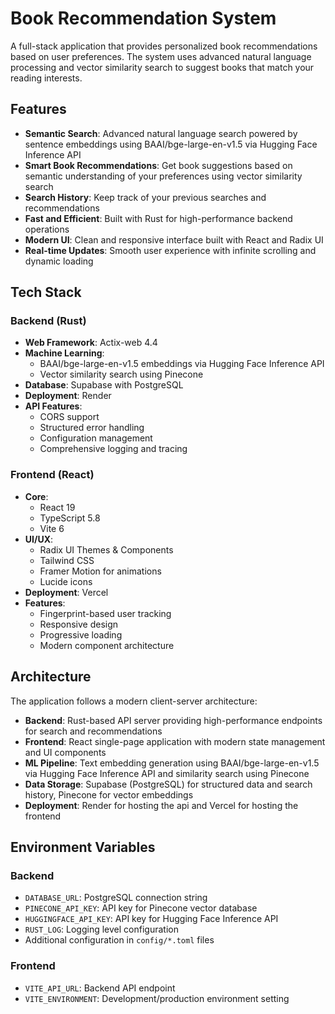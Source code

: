 # Book Recommendation System

A full-stack application that provides personalized book recommendations based on user preferences. The system uses advanced natural language processing and vector similarity search to suggest books that match your reading interests.

## Features

- **Semantic Search**: Advanced natural language search powered by sentence embeddings using BAAI/bge-large-en-v1.5 via Hugging Face Inference API
- **Smart Book Recommendations**: Get book suggestions based on semantic understanding of your preferences using vector similarity search
- **Search History**: Keep track of your previous searches and recommendations
- **Fast and Efficient**: Built with Rust for high-performance backend operations
- **Modern UI**: Clean and responsive interface built with React and Radix UI
- **Real-time Updates**: Smooth user experience with infinite scrolling and dynamic loading

## Tech Stack

### Backend (Rust)
- **Web Framework**: Actix-web 4.4
- **Machine Learning**:
  - BAAI/bge-large-en-v1.5 embeddings via Hugging Face Inference API
  - Vector similarity search using Pinecone
- **Database**: Supabase with PostgreSQL
- **Deployment**: Render
- **API Features**:
  - CORS support
  - Structured error handling
  - Configuration management
  - Comprehensive logging and tracing

### Frontend (React)
- **Core**:
  - React 19
  - TypeScript 5.8
  - Vite 6
- **UI/UX**:
  - Radix UI Themes & Components
  - Tailwind CSS
  - Framer Motion for animations
  - Lucide icons
- **Deployment**: Vercel
- **Features**:
  - Fingerprint-based user tracking
  - Responsive design
  - Progressive loading
  - Modern component architecture

## Architecture

The application follows a modern client-server architecture:

- **Backend**: Rust-based API server providing high-performance endpoints for search and recommendations
- **Frontend**: React single-page application with modern state management and UI components
- **ML Pipeline**: Text embedding generation using BAAI/bge-large-en-v1.5 via Hugging Face Inference API and similarity search using Pinecone
- **Data Storage**: Supabase (PostgreSQL) for structured data and search history, Pinecone for vector embeddings
- **Deployment**: Render for hosting the api and Vercel for hosting the frontend

## Environment Variables

### Backend
- `DATABASE_URL`: PostgreSQL connection string
- `PINECONE_API_KEY`: API key for Pinecone vector database
- `HUGGINGFACE_API_KEY`: API key for Hugging Face Inference API
- `RUST_LOG`: Logging level configuration
- Additional configuration in `config/*.toml` files

### Frontend
- `VITE_API_URL`: Backend API endpoint
- `VITE_ENVIRONMENT`: Development/production environment setting
